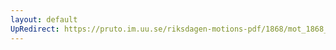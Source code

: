 ```yaml
---
layout: default
UpRedirect: https://pruto.im.uu.se/riksdagen-motions-pdf/1868/mot_1868__ak__213.pdf
---
```

